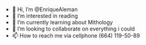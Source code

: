 - 👋 Hi, I’m @EnriqueAleman
- 👀 I’m interested in reading
- 🌱 I’m currently learning about Mithology
- 💞️ I’m looking to collaborate on everything i could
- 📫 How to reach me via cellphone (664) 119-50-89

<!---
EnriqueAleman/EnriqueAleman is a ✨ special ✨ repository because its `README.md` (this file) appears on your GitHub profile.
You can click the Preview link to take a look at your changes.
--->
